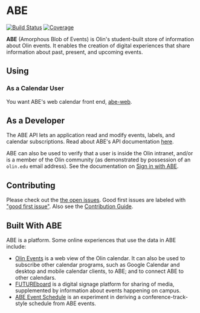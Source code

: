 # ABE

[![Build Status](https://travis-ci.org/olin-build/ABE.svg?branch=dev)](https://travis-ci.org/olin-build/ABE)
[![Coverage](https://codecov.io/gh/olinlibrary/ABE/branch/dev/graph/badge.svg)](https://codecov.io/gh/olin-build/ABE)

**ABE** (Amorphous Blob of Events) is Olin's student-built store of information
about Olin events. It enables the creation of digital experiences that share
information about past, present, and upcoming events.

## Using

### As a Calendar User

You want ABE's web calendar front end, [abe-web][abe-web].

## As a Developer

The ABE API lets an application read and modify events, labels, and calendar
subscriptions. Read about ABE's API documentation
[here](https://github.com/olin-build/ABE/wiki/ABE-API).

ABE can also be used to verify that a user is inside the Olin intranet, and/or
is a member of the Olin community (as demonstrated by possession of an
`olin.edu` email address). See the documentation on [Sign in with
ABE](https://github.com/olin-build/ABE/wiki/Sign-in-with-ABE).

## Contributing

Please check out the [the open issues][issues]. Good first issues are labeled with ["good first issue"][good-first-issue]. Also see the [Contribution Guide][contributing].

## Built With ABE

ABE is a platform. Some online experiences that use the data in ABE include:

* [Olin Events][abe-web] is a web view of the Olin calendar. It can also be used
  to subscribe other calendar programs, such as Google Calendar and desktop and
  mobile calendar clients, to ABE; and to connect ABE to other calendars.
* [FUTUREboard](https://github.com/olinlibrary/futureboard)  is a digital
  signage platform for sharing of media, supplemented by information about
  events happening on campus.
* [ABE Event Schedule](https://github.com/osteele/abe-event-schedule) is an
  experiment in deriving a conference-track-style schedule from ABE events.

[abe-web]: https://github.com/olinlibrary/abe-web
[contributing]: ./docs/CONTRIBUTING.md
[good-first-issue]: https://github.com/olin-build/ABE/issues?q=is%3Aopen+is%3Aissue+label%3A%22good+first+issue%22
[issues]: https://github.com/olin-build/ABE/issues
